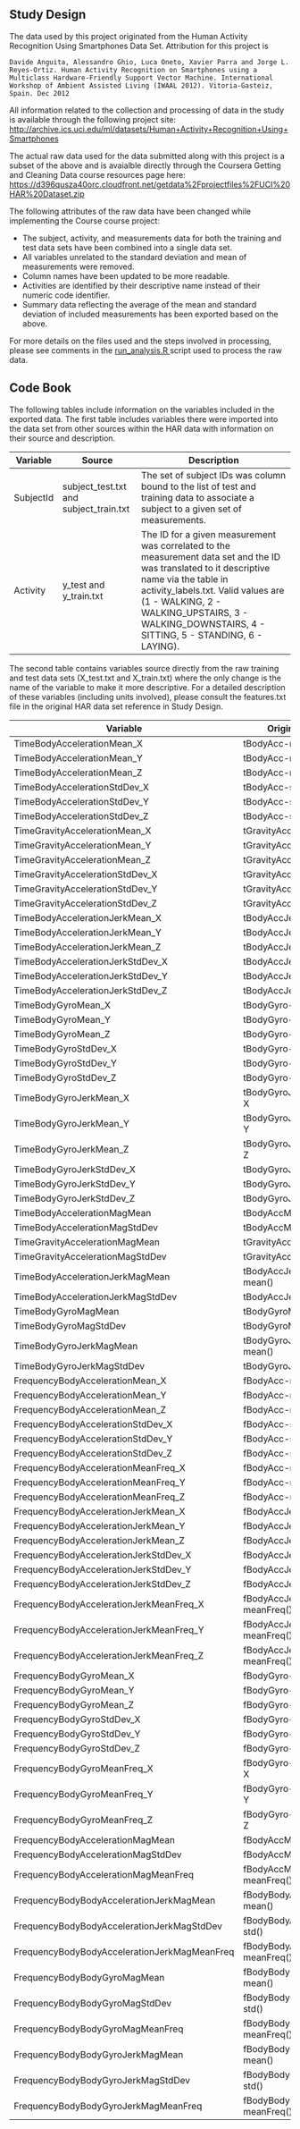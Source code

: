 
## Study Design
The data used by this project originated from the Human Activity Recognition Using Smartphones Data Set.  Attribution for this project is
```
Davide Anguita, Alessandro Ghio, Luca Oneto, Xavier Parra and Jorge L. Reyes-Ortiz. Human Activity Recognition on Smartphones using a Multiclass Hardware-Friendly Support Vector Machine. International Workshop of Ambient Assisted Living (IWAAL 2012). Vitoria-Gasteiz, Spain. Dec 2012
```
All information related to the collection and processing of data in the study is available through the following project site:
http://archive.ics.uci.edu/ml/datasets/Human+Activity+Recognition+Using+Smartphones

The actual raw data used for the data submitted along with this project is a subset of the above and is avaialble directly through the Coursera Getting and Cleaning Data course resources page here:
https://d396qusza40orc.cloudfront.net/getdata%2Fprojectfiles%2FUCI%20HAR%20Dataset.zip

The following attributes of the raw data have been changed while implementing the Course course project:
* The subject, activity, and measurements data for both the training and test data sets have been combined into a single data set.
* All variables unrelated to the standard deviation and mean of measurements were removed.
* Column names have been updated to be more readable.
* Activities are identified by their descriptive name instead of their numeric code identifier.
* Summary data reflecting the average of the mean and standard deviation of included measurements has been exported based on the above.

For more details on the files used and the steps involved in processing, please see comments in the [run_analysis.R ](https://github.com/kcbabo/getclean-project/blob/master/run_analysis.R) script used to process the raw data.

## Code Book
The following tables include information on the variables included in the exported data.    The first table includes variables there were imported into the data set from other sources within the HAR data with information on their source and description.  

Variable | Source | Description
---------|--------|-------
SubjectId | subject_test.txt and subject_train.txt | The set of subject IDs was column bound to the list of test and training data to associate a subject to a given set of measurements.
Activity | y_test and y_train.txt | The ID for a given measurement was correlated to the measurement data set and the ID was translated to it descriptive name via the table in activity_labels.txt.  Valid values are (1 - WALKING, 2 - WALKING_UPSTAIRS, 3 - WALKING_DOWNSTAIRS, 4 - SITTING, 5 - STANDING, 6 - LAYING).

The second table contains variables source directly from the raw training and test data sets (X_test.txt and X_train.txt) where the only change is the name of the variable to make it more descriptive.  For a detailed description of these variables (including units involved), please consult the features.txt file in the original HAR data set reference in Study Design.


Variable | Original Name
---------|--------------
TimeBodyAccelerationMean_X | tBodyAcc-mean()-X
TimeBodyAccelerationMean_Y | tBodyAcc-mean()-Y
TimeBodyAccelerationMean_Z | tBodyAcc-mean()-Z
TimeBodyAccelerationStdDev_X | tBodyAcc-std()-X
TimeBodyAccelerationStdDev_Y | tBodyAcc-std()-Y
TimeBodyAccelerationStdDev_Z | tBodyAcc-std()-Z
TimeGravityAccelerationMean_X | tGravityAcc-mean()-X
TimeGravityAccelerationMean_Y | tGravityAcc-mean()-Y
TimeGravityAccelerationMean_Z | tGravityAcc-mean()-Z
TimeGravityAccelerationStdDev_X | tGravityAcc-std()-X
TimeGravityAccelerationStdDev_Y | tGravityAcc-std()-Y
TimeGravityAccelerationStdDev_Z | tGravityAcc-std()-Z
TimeBodyAccelerationJerkMean_X | tBodyAccJerk-mean()-X
TimeBodyAccelerationJerkMean_Y | tBodyAccJerk-mean()-Y
TimeBodyAccelerationJerkMean_Z | tBodyAccJerk-mean()-Z
TimeBodyAccelerationJerkStdDev_X | tBodyAccJerk-std()-X
TimeBodyAccelerationJerkStdDev_Y | tBodyAccJerk-std()-Y
TimeBodyAccelerationJerkStdDev_Z | tBodyAccJerk-std()-Z
TimeBodyGyroMean_X | tBodyGyro-mean()-X
TimeBodyGyroMean_Y | tBodyGyro-mean()-Y
TimeBodyGyroMean_Z | tBodyGyro-mean()-Z
TimeBodyGyroStdDev_X | tBodyGyro-std()-X
TimeBodyGyroStdDev_Y | tBodyGyro-std()-Y
TimeBodyGyroStdDev_Z | tBodyGyro-std()-Z
TimeBodyGyroJerkMean_X | tBodyGyroJerk-mean()-X
TimeBodyGyroJerkMean_Y | tBodyGyroJerk-mean()-Y
TimeBodyGyroJerkMean_Z | tBodyGyroJerk-mean()-Z
TimeBodyGyroJerkStdDev_X | tBodyGyroJerk-std()-X
TimeBodyGyroJerkStdDev_Y | tBodyGyroJerk-std()-Y
TimeBodyGyroJerkStdDev_Z | tBodyGyroJerk-std()-Z
TimeBodyAccelerationMagMean | tBodyAccMag-mean()
TimeBodyAccelerationMagStdDev | tBodyAccMag-std()
TimeGravityAccelerationMagMean | tGravityAccMag-mean()
TimeGravityAccelerationMagStdDev | tGravityAccMag-std()
TimeBodyAccelerationJerkMagMean | tBodyAccJerkMag-mean()
TimeBodyAccelerationJerkMagStdDev | tBodyAccJerkMag-std()
TimeBodyGyroMagMean | tBodyGyroMag-mean()
TimeBodyGyroMagStdDev | tBodyGyroMag-std()
TimeBodyGyroJerkMagMean | tBodyGyroJerkMag-mean()
TimeBodyGyroJerkMagStdDev | tBodyGyroJerkMag-std()
FrequencyBodyAccelerationMean_X | fBodyAcc-mean()-X
FrequencyBodyAccelerationMean_Y | fBodyAcc-mean()-Y
FrequencyBodyAccelerationMean_Z | fBodyAcc-mean()-Z
FrequencyBodyAccelerationStdDev_X | fBodyAcc-std()-X
FrequencyBodyAccelerationStdDev_Y | fBodyAcc-std()-Y
FrequencyBodyAccelerationStdDev_Z | fBodyAcc-std()-Z
FrequencyBodyAccelerationMeanFreq_X | fBodyAcc-meanFreq()-X
FrequencyBodyAccelerationMeanFreq_Y | fBodyAcc-meanFreq()-Y
FrequencyBodyAccelerationMeanFreq_Z | fBodyAcc-meanFreq()-Z
FrequencyBodyAccelerationJerkMean_X | fBodyAccJerk-mean()-X
FrequencyBodyAccelerationJerkMean_Y | fBodyAccJerk-mean()-Y
FrequencyBodyAccelerationJerkMean_Z | fBodyAccJerk-mean()-Z
FrequencyBodyAccelerationJerkStdDev_X | fBodyAccJerk-std()-X
FrequencyBodyAccelerationJerkStdDev_Y | fBodyAccJerk-std()-Y
FrequencyBodyAccelerationJerkStdDev_Z | fBodyAccJerk-std()-Z
FrequencyBodyAccelerationJerkMeanFreq_X | fBodyAccJerk-meanFreq()-X
FrequencyBodyAccelerationJerkMeanFreq_Y | fBodyAccJerk-meanFreq()-Y
FrequencyBodyAccelerationJerkMeanFreq_Z | fBodyAccJerk-meanFreq()-Z
FrequencyBodyGyroMean_X | fBodyGyro-mean()-X
FrequencyBodyGyroMean_Y | fBodyGyro-mean()-Y
FrequencyBodyGyroMean_Z | fBodyGyro-mean()-Z  
FrequencyBodyGyroStdDev_X | fBodyGyro-std()-X
FrequencyBodyGyroStdDev_Y | fBodyGyro-std()-Y
FrequencyBodyGyroStdDev_Z | fBodyGyro-std()-Z
FrequencyBodyGyroMeanFreq_X | fBodyGyro-meanFreq()-X
FrequencyBodyGyroMeanFreq_Y | fBodyGyro-meanFreq()-Y
FrequencyBodyGyroMeanFreq_Z | fBodyGyro-meanFreq()-Z
FrequencyBodyAccelerationMagMean | fBodyAccMag-mean()
FrequencyBodyAccelerationMagStdDev | fBodyAccMag-std()
FrequencyBodyAccelerationMagMeanFreq | fBodyAccMag-meanFreq()
FrequencyBodyBodyAccelerationJerkMagMean | fBodyBodyAccJerkMag-mean()
FrequencyBodyBodyAccelerationJerkMagStdDev | fBodyBodyAccJerkMag-std()
FrequencyBodyBodyAccelerationJerkMagMeanFreq | fBodyBodyAccJerkMag-meanFreq()
FrequencyBodyBodyGyroMagMean | fBodyBodyGyroMag-mean()
FrequencyBodyBodyGyroMagStdDev | fBodyBodyGyroMag-std()
FrequencyBodyBodyGyroMagMeanFreq | fBodyBodyGyroMag-meanFreq()
FrequencyBodyBodyGyroJerkMagMean | fBodyBodyGyroJerkMag-mean()
FrequencyBodyBodyGyroJerkMagStdDev | fBodyBodyGyroJerkMag-std()
FrequencyBodyBodyGyroJerkMagMeanFreq | fBodyBodyGyroJerkMag-meanFreq()
